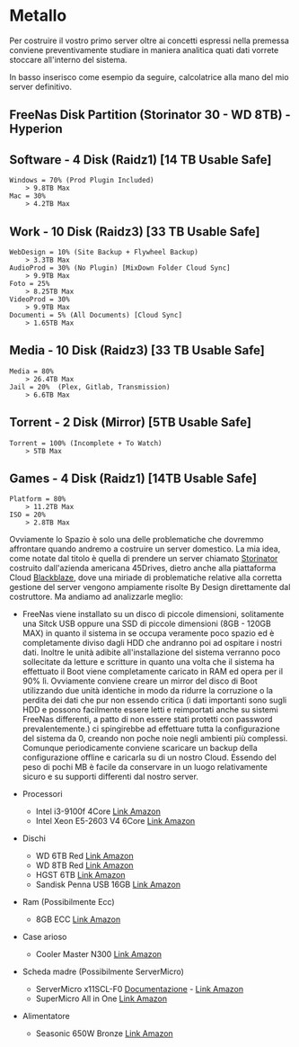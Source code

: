 # Metallo

Per costruire il vostro primo server oltre ai concetti espressi nella premessa conviene preventivamente studiare in maniera analitica quati dati vorrete stoccare all'interno del sistema.

In basso inserisco come esempio da seguire, calcolatrice alla mano del mio server definitivo.

## FreeNas Disk Partition (Storinator 30 - WD 8TB) - **Hyperion**

## Software - 4 Disk (Raidz1) [14 TB Usable Safe]
    Windows = 70% (Prod Plugin Included)
        > 9.8TB Max
    Mac = 30%
        > 4.2TB Max

## Work - 10 Disk (Raidz3) [33 TB Usable Safe]
    WebDesign = 10% (Site Backup + Flywheel Backup)
        > 3.3TB Max
    AudioProd = 30% (No Plugin) [MixDown Folder Cloud Sync]
        > 9.9TB Max
    Foto = 25%
        > 8.25TB Max
    VideoProd = 30%
        > 9.9TB Max
    Documenti = 5% (All Documents) [Cloud Sync]
        > 1.65TB Max

## Media - 10 Disk (Raidz3) [33 TB Usable Safe]
    Media = 80%
        > 26.4TB Max
    Jail = 20%  (Plex, Gitlab, Transmission)
        > 6.6TB Max

## Torrent - 2 Disk (Mirror) [5TB Usable Safe]
    Torrent = 100% (Incomplete + To Watch)
        > 5TB Max


## Games - 4 Disk (Raidz1) [14TB Usable Safe]
    Platform = 80%
        > 11.2TB Max
    ISO = 20%
        > 2.8TB Max


Ovviamente lo Spazio è solo una delle problematiche che dovremmo affrontare quando andremo a costruire un server domestico. La mia idea, come notate dal titolo è quella di prendere un server chiamato [Storinator ](https://www.45drives.com/products/storage/) costruito dall'azienda americana 45Drives, dietro anche alla piattaforma Cloud [Blackblaze](https://www.backblaze.com/), dove una miriade di problematiche relative alla corretta gestione del server vengono ampiamente risolte By Design direttamente dal costruttore. Ma andiamo ad analizzarle meglio:

- FreeNas viene installato su un disco di piccole dimensioni, solitamente una Sitck USB oppure una SSD di piccole dimensioni (8GB - 120GB MAX) in quanto il sistema in se occupa veramente poco spazio ed è completamente diviso dagli HDD che andranno poi ad ospitare i nostri dati. Inoltre le unità adibite all'installazione del sistema verranno poco sollecitate da letture e scritture in quanto una volta che il sistema ha effettuato il Boot viene completamente caricato in RAM ed opera per il 90% lì. Ovviamente conviene creare un mirror del disco di Boot utilizzando due unità identiche in modo da ridurre la corruzione o la perdita dei dati che pur non essendo critica (i dati importanti sono sugli HDD e possono facilmente essere letti e reimportati anche su sistemi FreeNas differenti, a patto di non essere stati protetti con password prevalentemente.) ci spingirebbe ad effettuare tutta la configurazione del sistema da 0, creando non poche noie negli ambienti più complessi. Comunque periodicamente conviene scaricare un backup della configurazione offline e caricarla su di un nostro Cloud. Essendo del peso di pochi MB è facile da conservare in un luogo relativamente sicuro e su supporti differenti dal nostro server. 


- Processori 
  - Intel i3-9100f 4Core [Link Amazon](https://amzn.to/3aOFgFc)
  - Intel Xeon E5-2603 V4 6Core [Link Amazon](https://amzn.to/2TOMgfb)
- Dischi
  - WD 6TB Red [Link Amazon](https://amzn.to/38EWenE)
  - WD 8TB Red [Link Amazon](https://amzn.to/2vjBTWs)
  - HGST 6TB [Link Amazon](https://amzn.to/2NU9YD1)
  - Sandisk Penna USB 16GB [Link Amazon](https://amzn.to/2RlvkuZ)
- Ram (Possibilmente Ecc)
  - 8GB ECC [Link Amazon](https://amzn.to/2Ggq05V)
- Case arioso
  - Cooler Master N300 [Link Amazon](https://amzn.to/2ObBc8n)
- Scheda madre (Possibilmente ServerMicro)
  - ServerMicro x11SCL-F0 [Documentazione](https://www.supermicro.com/en/products/motherboard/X11SCL-F) - [Link Amazon](https://amzn.to/3aCU7lS)
  - SuperMicro All in One [Link Amazon](https://amzn.to/38CU2Nq)
- Alimentatore
  - Seasonic 650W Bronze [Link Amazon](https://amzn.to/2vjW1I2)